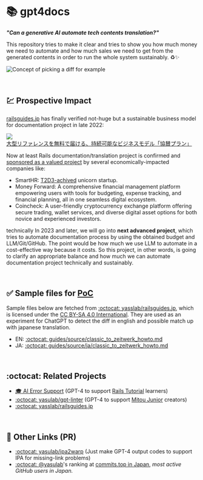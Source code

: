 # :books: gpt4docs
_**"Can a generative AI automate tech contents translation?"**_

This repository tries to make it clear and tries to show you how much money we need to automate and how much sales we need to get from the generated contents in order to run the whole system sustainably. ♻️✨

![Concept of picking a diff for example](https://i.gyazo.com/39184a89810daf85ef02e9987facabef.png)


<br>

## :chart: Prospective Impact
[railsguides.jp](https://railsguides.jp/) has finally verified not-huge but a sustainable business model for documentation project in late 2022:

[![大型リファレンスを無料で届ける、持続可能なビジネスモデル「協賛プラン」](https://i.gyazo.com/6f35dcb59a954797d6d4e01dfa58ec99.png)](https://speakerdeck.com/yasslab/railsguides-jp-sponsors)

Now at least Rails documentation/translation project is confirmed and [sponsored as a valued project](https://railsguides.jp/sponsors#examples) by several economically-impacted companies like:

- SmartHR: [T2D3-achived](https://www.businessinsider.jp/post-266878) unicorn startup.
- Money Forward: A comprehensive financial management platform empowering users with tools for budgeting, expense tracking, and financial planning, all in one seamless digital ecosystem.
- Coincheck: A user-friendly cryptocurrency exchange platform offering secure trading, wallet services, and diverse digital asset options for both novice and experienced investors.

technically In 2023 and later, we will go into **next advanced project**, which tries to automate documentation process by using the obtained budget and LLM/Git/GitHub. The point would be how much we use LLM to automate in a cost-effective way because it costs. So this project, in other words, is going to clarify an appropriate balance and how much we can automate documentation project technically and sustainably.

<br>

## :white_check_mark: Sample files for [PoC](https://en.wikipedia.org/wiki/Proof_of_concept)

Sample files below are fetched from [:octocat: yasslab/railsguides.jp](https://github.com/yasslab/railsguides.jp), which is licensed under the [CC BY-SA 4.0 International](https://github.com/yasslab/railsguides.jp#%E3%83%A9%E3%82%A4%E3%82%BB%E3%83%B3%E3%82%B9). They are used as an experiment for ChatGPT to detect the diff in english and possible match up with japanese translation.

- EN: [:octocat: guides/source/classic_to_zeitwerk_howto.md](https://github.com/yasulab/gpt4docs/blob/main/guides/source/classic_to_zeitwerk_howto.md)
- JA: [:octocat: guides/source/ja/classic_to_zeitwerk_howto.md](https://github.com/yasulab/gpt4docs/blob/main/guides/source/ja/classic_to_zeitwerk_howto.md)

<br>

## :octocat: Related Projects
- [:mortar_board: AI Error Support](https://twitter.com/RailsTutorialJP/status/1638753466222010370) (GPT-4 to support [Rails Tutorial](https://railstutorial.jp/) learners)
- [:octocat: yasulab/gpt-linter](https://github.com/yasulab/gpt-linter) (GPT-4 to support [Mitou Junior](https://github.com/mitou/jr.mitou.org) creators)
- [:octocat: yasslab/railsguides.jp](https://github.com/yasslab/railsguides.jp)

<br>

## :wrench: Other Links (PR)
- [:octocat: yasulab/ipa2warp](https://github.com/yasulab/ipa2warp) (Just make GPT-4 output codes to support IPA for missing-link problems)
- [:octocat: @yasulab](https://github.com/yasulab)'s ranking at [commits.top in Japan](https://commits.top/japan.html#:~:text=yasulab), *most active GitHub users in Japan.*
